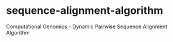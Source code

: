 # sequence-alignment-algorithm
 Computational Genomics - Dynamic Pairwise Sequence Alignment Algorithm
